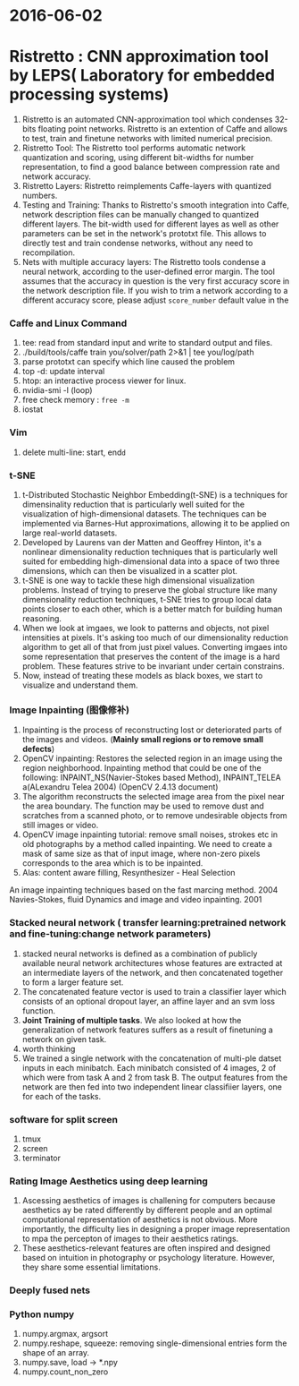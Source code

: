 2016-06-02
=========
# Ristretto : CNN approximation tool by LEPS( Laboratory for embedded processing systems)
1. Ristretto is an automated CNN-approximation tool which condenses 32-bits floating point networks. Ristretto is an extention of Caffe and allows to test, train and finetune networks with limited numerical precision.
2. Ristretto Tool: The Ristretto tool performs automatic network quantization and scoring, using different bit-widths for number representation, to find a good balance between compression rate and network accuracy.
3. Ristretto Layers: Ristretto reimplements Caffe-layers with quantized numbers.
4. Testing and Training: Thanks to Ristretto's smooth integration into Caffe, network description files can be manually changed to quantized different layers. The bit-width used for different layes as well as other parameters can be set in the network's prototxt file. This allows to directly test and train condense networks, without any need to recompilation.
5. Nets with multiple accuracy layers: The Ristretto tools condense a neural network, according to the user-defined error margin. The tool assumes that the accuracy in question is the very first accuracy score in the network description file. If you wish to trim a network according to a different accuracy score, please adjust `score_number` default value in the 


### Caffe and Linux Command
1. tee: read from standard input and write to standard output and files.
2. ./build/tools/caffe train you/solver/path 2>&1 | tee you/log/path 
3. parse prototxt can specify which line caused the problem
4. top -d: update interval
5. htop: an interactive process viewer for linux.
6. nvidia-smi -l (loop)
7. free check memory : `free -m` 
8. iostat


### Vim
1. delete multi-line: start, end`d`


### t-SNE
1. t-Distributed Stochastic Neighbor Embedding(t-SNE) is a techniques for dimensinality reduction that is particularly well suited for the visualization of high-dimensional datasets. The techniques can be implemented via Barnes-Hut approximations, allowing it to be applied on large real-world datasets. 
2. Developed by Laurens van der Matten and Geoffrey Hinton, it's a nonlinear dimensionality reduction techniques that is particularly well suited for embedding high-dimensional data into a space of two three dimensions, which can then be visualized in a scatter plot.
3. t-SNE is one way to tackle these high dimensional visualization problems. Instead of trying to preserve the global structure like many dimensionality reduction techniques, t-SNE tries to group local data points closer to each other, which is a better match for building human reasoning.
4. When we look at imgaes, we look to patterns and objects, not pixel intensities at pixels. It's asking too much of our dimensionality reduction algorithm to get all of that from just pixel values. Converting imgaes into some representation that preserves the content of the image is a hard problem. These features strive to be invariant under certain constrains. 
5. Now, instead of treating these models as black boxes, we start to visualize and understand them.


### Image Inpainting (图像修补)
1. Inpainting is the process of reconstructing lost or deteriorated parts of the images and videos. (**Mainly small regions or to remove small defects**)
2. OpenCV inpainting: Restores the selected region in an image using the region neighborhood. Inpainting method that could be one of the following: INPAINT_NS(Navier-Stokes based Method), INPAINT_TELEA a(ALexandru Telea 2004) (OpenCV 2.4.13 document)
3. The algorithm reconstructs the selected image area from the pixel near the area boundary. The function may be used to remove dust and scratches from a scanned photo, or to remove undesirable objects from still images or video.
4. OpenCV image inpainting tutorial: remove small noises, strokes etc in old photographs by a method called inpainting. We need to create a mask of same size as that of input image, where non-zero pixels corresponds to the area which is to be inpainted.
5. Alas: content aware filling,  Resynthesizer - Heal Selection


An image inpainting techniques based on the fast marcing method. 2004
Navies-Stokes, fluid Dynamics and image and video inpainting.  2001 


### Stacked neural network ( transfer learning:pretrained network and fine-tuning:change network parameters)
1. stacked neural networks is defined as a combination of publicly available neural network architectures whose features are extracted at an intermediate layers of the network, and then concatenated together to form a larger feature set.
2. The concatenated feature vector is used to train a classifier layer which consists of an optional dropout layer, an affine layer and an svm loss function.
3. **Joint Training of multiple tasks**. We also looked at how the generalization of network features suffers as a result of finetuning a network on given task.
4. worth thinking
5. We trained a single network with the concatenation of multi-ple datset inputs in each minibatch. Each minibatch consisted of 4 images, 2 of which were from task A and 2 from task B. The output features from the network are then fed into two independent linear classifiier layers, one for each of the tasks.

### software for split screen 
1. tmux
2. screen
3. terminator


### Rating Image Aesthetics using deep learning
1. Ascessing aesthetics of images is challening for computers because aesthetics ay be rated differently by different people and an optimal computational representation of aesthetics is not obvious. More importantly, the difficulty lies in designing a proper image representation to mpa the percepton of images to their aesthetics ratings.
2. These aesthetics-relevant features are often inspired and designed based on intuition in photography or psychology literature. However, they share some essential limitations.


### Deeply fused nets


### Python numpy
1. numpy.argmax, argsort
2. numpy.reshape, squeeze: removing single-dimensional entries form the shape of an array.
3. numpy.save, load -> *.npy
4. numpy.count_non_zero